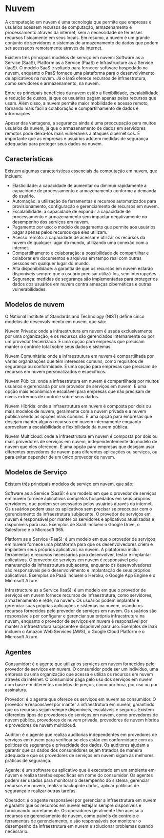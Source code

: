 # Nuvem

A computação em nuvem é uma tecnologia que permite que empresas e usuários acessem recursos de computação, armazenamento e processamento através da internet, sem a necessidade de ter esses recursos fisicamente em seus locais. Em resumo, a nuvem é um grande conjunto de servidores e sistemas de armazenamento de dados que podem ser acessados remotamente através da internet.

Existem três principais modelos de serviço em nuvem: Software as a Service (SaaS), Platform as a Service (PaaS) e Infrastructure as a Service (IaaS). O modelo SaaS é voltado para fornecer software hospedado na nuvem, enquanto o PaaS fornece uma plataforma para o desenvolvimento de aplicativos na nuvem. Já o IaaS oferece recursos de infraestrutura, como servidores e armazenamento, na nuvem.

Entre os principais benefícios da nuvem estão a flexibilidade, escalabilidade e redução de custos, já que os usuários pagam apenas pelos recursos que usam. Além disso, a nuvem permite maior mobilidade e acesso remoto, tornando mais fácil a colaboração e compartilhamento de dados e informações.

Apesar das vantagens, a segurança ainda é uma preocupação para muitos usuários da nuvem, já que o armazenamento de dados em servidores remotos pode deixá-los mais vulneráveis a ataques cibernéticos. É importante que as empresas e usuários adotem medidas de segurança adequadas para proteger seus dados na nuvem.

## Características

Existem algumas características essenciais da computação em nuvem, que incluem:

- Elasticidade: a capacidade de aumentar ou diminuir rapidamente a capacidade de processamento e armazenamento conforme a demanda do usuário.
- Automação: a utilização de ferramentas e recursos automatizados para provisionamento, configuração e gerenciamento de recursos em nuvem.
- Escalabilidade: a capacidade de expandir a capacidade de processamento e armazenamento sem impactar negativamente no desempenho dos serviços em nuvem.
- Pagamento por uso: o modelo de pagamento que permite aos usuários pagar apenas pelos recursos que eles utilizam.
- Acesso remoto: a capacidade de acessar e utilizar os recursos da nuvem de qualquer lugar do mundo, utilizando uma conexão com a internet.
- Compartilhamento e colaboração: a possibilidade de compartilhar e colaborar em documentos e arquivos em tempo real com outras pessoas em qualquer lugar do mundo.
- Alta disponibilidade: a garantia de que os recursos em nuvem estarão disponíveis sempre que o usuário precisar utilizá-los, sem interrupções.
- Segurança: medidas de segurança são implementadas para proteger os dados dos usuários em nuvem contra ameaças cibernéticas e outras vulnerabilidades.

## Modelos de nuvem

O National Institute of Standards and Technology (NIST) define cinco modelos de desenvolvimento em nuvem, que são:

Nuvem Privada: onde a infraestrutura em nuvem é usada exclusivamente por uma organização, e os recursos são gerenciados internamente ou por um provedor terceirizado. É uma opção para empresas que precisam manter o controle total sobre seus dados e sistemas.

Nuvem Comunitária: onde a infraestrutura em nuvem é compartilhada por várias organizações que têm interesses comuns, como requisitos de segurança ou conformidade. É uma opção para empresas que precisam de recursos em nuvem personalizados e específicos.

Nuvem Pública: onde a infraestrutura em nuvem é compartilhada por muitos usuários e gerenciada por um provedor de serviços em nuvem. É uma opção mais econômica e escalável para empresas que não precisam de níveis extremos de controle sobre seus dados.

Nuvem Híbrida: onde a infraestrutura em nuvem é composta por dois ou mais modelos de nuvem, geralmente com a nuvem privada e a nuvem pública sendo as opções mais comuns. É uma opção para empresas que desejam manter alguns recursos em nuvem internamente enquanto aproveitam a escalabilidade e flexibilidade da nuvem pública.

Nuvem Multicloud: onde a infraestrutura em nuvem é composta por dois ou mais provedores de serviços em nuvem, independentemente do modelo de nuvem que eles oferecem. É uma opção para empresas que desejam usar diferentes provedores de nuvem para diferentes aplicações ou serviços, ou para evitar depender de um único provedor de nuvem.

## Modelos de Serviço

Existem três principais modelos de serviço em nuvem, que são:

Software as a Service (SaaS): é um modelo em que o provedor de serviços em nuvem fornece aplicativos completos hospedados em seus próprios servidores, que podem ser acessados pelos usuários através da internet. Os usuários podem usar os aplicativos sem precisar se preocupar com o gerenciamento da infraestrutura subjacente. O provedor de serviços em nuvem é responsável por manter os servidores e aplicativos atualizados e disponíveis para uso. Exemplos de SaaS incluem o Google Drive, o Salesforce e o Microsoft 365.

Platform as a Service (PaaS): é um modelo em que o provedor de serviços em nuvem fornece uma plataforma para que os desenvolvedores criem e implantem seus próprios aplicativos na nuvem. A plataforma inclui ferramentas e recursos necessários para desenvolver, testar e implantar aplicativos. O provedor de serviços em nuvem é responsável pela manutenção da infraestrutura subjacente, enquanto os desenvolvedores são responsáveis pelo desenvolvimento e implantação de seus próprios aplicativos. Exemplos de PaaS incluem o Heroku, o Google App Engine e o Microsoft Azure.

Infrastructure as a Service (IaaS): é um modelo em que o provedor de serviços em nuvem fornece recursos de infraestrutura, como servidores, armazenamento e rede, na nuvem. Os usuários podem implantar e gerenciar suas próprias aplicações e sistemas na nuvem, usando os recursos fornecidos pelo provedor de serviços em nuvem. Os usuários são responsáveis por configurar e gerenciar sua própria infraestrutura na nuvem, enquanto o provedor de serviços em nuvem é responsável por manter a infraestrutura subjacente e disponível para uso. Exemplos de IaaS incluem o Amazon Web Services (AWS), o Google Cloud Platform e o Microsoft Azure.

## Agentes

Consumidor: é o agente que utiliza os serviços em nuvem fornecidos pelo provedor de serviços em nuvem. O consumidor pode ser um indivíduo, uma empresa ou uma organização que acessa e utiliza os recursos em nuvem através da internet. O consumidor paga pelo uso dos serviços em nuvem com base em diferentes modelos de preços, como por hora, por uso ou por assinatura.

Provedor: é o agente que oferece os serviços em nuvem ao consumidor. O provedor é responsável por manter a infraestrutura em nuvem, garantindo que os recursos sejam sempre disponíveis, escaláveis e seguros. Existem diferentes tipos de provedores de serviços em nuvem, como provedores de nuvem pública, provedores de nuvem privada, provedores de nuvem híbrida e provedores de nuvem multicloud.

Auditor: é o agente que realiza auditorias independentes em provedores de serviços em nuvem para verificar se eles estão em conformidade com as políticas de segurança e privacidade dos dados. Os auditores ajudam a garantir que os dados dos consumidores sejam tratados de maneira adequada e que os provedores de serviços em nuvem sigam as melhores práticas de segurança.

Agente: é um software ou aplicativo que é executado em um ambiente em nuvem e realiza tarefas específicas em nome do consumidor. Os agentes podem ser usados para monitorar o desempenho do sistema, gerenciar recursos em nuvem, realizar backup de dados, aplicar políticas de segurança e realizar outras tarefas.

Operador: é o agente responsável por gerenciar a infraestrutura em nuvem e garantir que os recursos em nuvem estejam sempre disponíveis e funcionando corretamente. Os operadores geralmente têm acesso a recursos de gerenciamento de nuvem, como painéis de controle e ferramentas de gerenciamento, e são responsáveis por monitorar o desempenho da infraestrutura em nuvem e solucionar problemas quando necessário.
